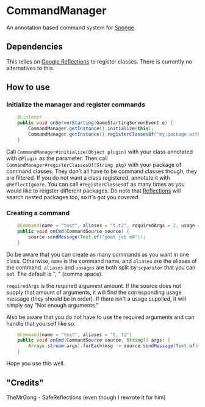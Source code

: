 # CommandManager
An annotation based command system for [Sponge](https://www.spongepowered.org/).

## Dependencies
This relies on [Google Reflections](https://code.google.com/archive/p/reflections/) to register classes. There is currently no alternatives to this.

## How to use
### Initialize the manager and register commands
```java
    @Listener
    public void onServerStarting(GameStartingServerEvent e) {
        CommandManager.getInstance().initialize(this);
        CommandManager.getInstance().registerClassesOf("my.package.with.command.classes");
    }
```
Call `CommandManager#initialize(Object plugin)` with your class annotated with `@Plugin` as the parameter. Then call `CommandManager#registerClassesOf(String pkg)` with your package of command classes. They don't all have to be command classes though, they are filtered. If you do not want a class registered, annotate it with `@ReflectIgnore`. You can call `#registerClassesOf` as many times as you would like to reigster different packages. Do note that [Reflections](https://code.google.com/archive/p/reflections/) will search nested packages too, so it's got you covered.

### Creating a command
```java
    @Command(name = "test", aliases = "t;t2", requiredArgs = 2, usage = "Put something;Do it again!", separator = ";")
    public void onCmd(CommandSource source) {
        source.sendMessage(Text.of("goat job m8"));
    }
```
Do be aware that you can create as many commands as you want in one class. Otherwise, `name` is the command name, and `aliases` are the aliases of the command. `aliases` and `uasages` are both split by `separator` that you can set. The default is ", " (comma space). 

`requiredArgs` is the required argument amount. If the source does not supply that amount of arguments, it will find the corresponding usage message (they should be in order). If there isn't a usage supplied, it will simply say "Not enough arguments." 

Also be aware that you do not have to use the required arguments and can handle that yourself like so.
```java
    @Command(name = "test", aliases = "t, t2")
    public void onCmd(CommandSource source, String[] args) {
        Arrays.stream(args).forEach(msg -> source.sendMessage(Text.of(msg)));
    }
```

Hope you use this well.

## "Credits"
TheMrGong - SafeReflections (even though I rewrote it for him)
